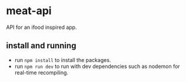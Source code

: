 # meat-api

API for an ifood inspired app.


## install and running 
* run `npm install` to install the packages.
* run `npm run dev` to run with dev dependencies such as
nodemon for real-time recompiling.